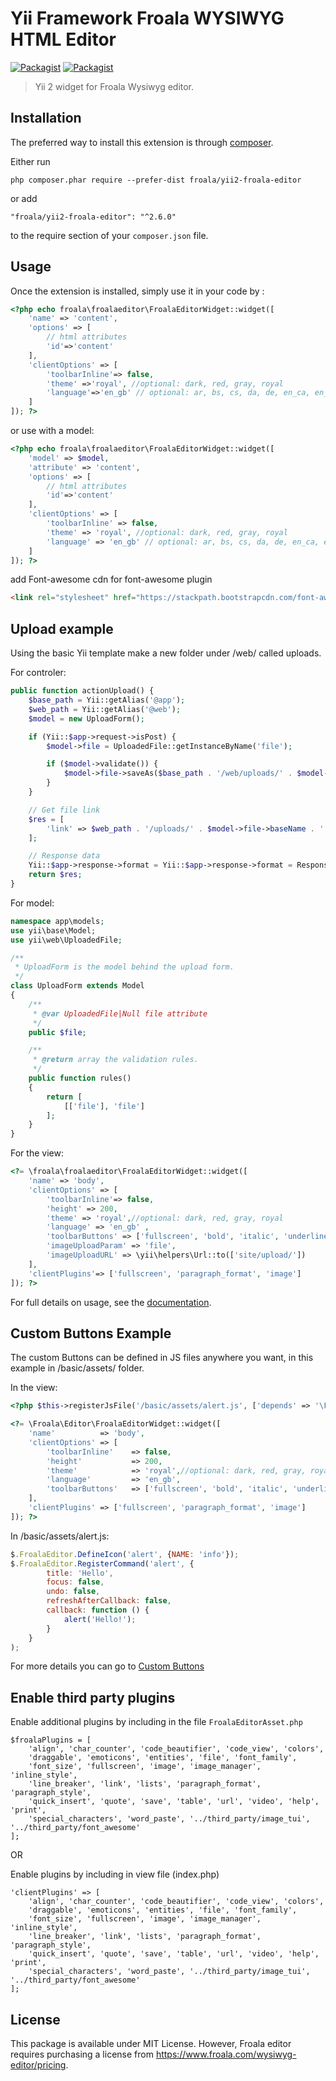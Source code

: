 # Yii Framework Froala WYSIWYG HTML Editor

[![Packagist](https://img.shields.io/packagist/v/froala/yii2-froala-editor.svg)](https://packagist.org/packages/froala/yii2-froala-editor)
[![Packagist](https://img.shields.io/packagist/dt/froala/yii2-froala-editor.svg)](https://packagist.org/packages/froala/yii2-froala-editor)

>Yii 2 widget for Froala Wysiwyg editor.

## Installation

The preferred way to install this extension is through [composer](http://getcomposer.org/download/).

Either run

```
php composer.phar require --prefer-dist froala/yii2-froala-editor
```

or add

```
"froala/yii2-froala-editor": "^2.6.0"
```

to the require section of your `composer.json` file.


## Usage

Once the extension is installed, simply use it in your code by  :

```php
<?php echo froala\froalaeditor\FroalaEditorWidget::widget([
    'name' => 'content',
    'options' => [
        // html attributes
        'id'=>'content'
    ],
    'clientOptions' => [
        'toolbarInline'=> false,
        'theme' =>'royal', //optional: dark, red, gray, royal
        'language'=>'en_gb' // optional: ar, bs, cs, da, de, en_ca, en_gb, en_us ...
    ]
]); ?>
```

or use with a model:

```php
<?php echo froala\froalaeditor\FroalaEditorWidget::widget([
    'model' => $model,
    'attribute' => 'content',
    'options' => [
        // html attributes
        'id'=>'content'
    ],
    'clientOptions' => [
        'toolbarInline' => false,
        'theme' => 'royal', //optional: dark, red, gray, royal
        'language' => 'en_gb' // optional: ar, bs, cs, da, de, en_ca, en_gb, en_us ...
    ]
]); ?>
```
add Font-awesome cdn for font-awesome plugin

```html
<link rel="stylesheet" href="https://stackpath.bootstrapcdn.com/font-awesome/4.7.0/css/font-awesome.min.css">
```

## Upload example

Using the basic Yii template make a new folder under /web/ called uploads.

For controler: 

```php
public function actionUpload() {
    $base_path = Yii::getAlias('@app');
    $web_path = Yii::getAlias('@web');
    $model = new UploadForm();

    if (Yii::$app->request->isPost) {
        $model->file = UploadedFile::getInstanceByName('file');

        if ($model->validate()) {
            $model->file->saveAs($base_path . '/web/uploads/' . $model->file->baseName . '.' . $model->file->extension);
        }
    }

    // Get file link
    $res = [
        'link' => $web_path . '/uploads/' . $model->file->baseName . '.' . $model->file->extension,
    ];

    // Response data
    Yii::$app->response->format = Yii::$app->response->format = Response::FORMAT_JSON;
    return $res;
}
```

For model: 

```php
namespace app\models;
use yii\base\Model;
use yii\web\UploadedFile;

/**
 * UploadForm is the model behind the upload form.
 */
class UploadForm extends Model
{
    /**
     * @var UploadedFile|Null file attribute
     */
    public $file;

    /**
     * @return array the validation rules.
     */
    public function rules()
    {
        return [
            [['file'], 'file']
        ];
    }
}
```

For the view:

```php
<?= \froala\froalaeditor\FroalaEditorWidget::widget([
    'name' => 'body',
    'clientOptions' => [
        'toolbarInline'=> false,
        'height' => 200,
        'theme' => 'royal',//optional: dark, red, gray, royal
        'language' => 'en_gb' ,
        'toolbarButtons' => ['fullscreen', 'bold', 'italic', 'underline', '|', 'paragraphFormat', 'insertImage'],
        'imageUploadParam' => 'file',
        'imageUploadURL' => \yii\helpers\Url::to(['site/upload/'])
    ],
    'clientPlugins'=> ['fullscreen', 'paragraph_format', 'image']
]); ?>
```

For full details on usage, see the [documentation](https://froala.com/wysiwyg-editor/docs).

## Custom Buttons Example

The custom Buttons can be defined in JS files anywhere you want, in this example in /basic/assets/ folder.

In the view:

```php
<?php $this->registerJsFile('/basic/assets/alert.js', ['depends' => '\Froala\Editor\FroalaEditorAsset']);?>

<?= \Froala\Editor\FroalaEditorWidget::widget([
    'name'          => 'body',
    'clientOptions' => [
        'toolbarInline'    => false,
        'height'           => 200,
        'theme'            => 'royal',//optional: dark, red, gray, royal
        'language'         => 'en_gb',
        'toolbarButtons'   => ['fullscreen', 'bold', 'italic', 'underline', '|', 'paragraphFormat', 'insertImage', 'alert']
    ],
    'clientPlugins' => ['fullscreen', 'paragraph_format', 'image']
]); ?>
```

In /basic/assets/alert.js:

```js
$.FroalaEditor.DefineIcon('alert', {NAME: 'info'});
$.FroalaEditor.RegisterCommand('alert', {
        title: 'Hello',
        focus: false,
        undo: false,
        refreshAfterCallback: false,
        callback: function () {
            alert('Hello!');
        }
    }
);
```

For more details you can go to [Custom Buttons](https://www.froala.com/wysiwyg-editor/examples/custom-buttons)

## Enable third party plugins

Enable additional plugins by including in the file `FroalaEditorAsset.php`

```
$froalaPlugins = [
    'align', 'char_counter', 'code_beautifier', 'code_view', 'colors',
    'draggable', 'emoticons', 'entities', 'file', 'font_family',
    'font_size', 'fullscreen', 'image', 'image_manager', 'inline_style',
    'line_breaker', 'link', 'lists', 'paragraph_format', 'paragraph_style',
    'quick_insert', 'quote', 'save', 'table', 'url', 'video', 'help', 'print',
    'special_characters', 'word_paste', '../third_party/image_tui', '../third_party/font_awesome'
];
```
OR

Enable plugins by including in view file (index.php)

```
'clientPlugins' => [
    'align', 'char_counter', 'code_beautifier', 'code_view', 'colors',
    'draggable', 'emoticons', 'entities', 'file', 'font_family',
    'font_size', 'fullscreen', 'image', 'image_manager', 'inline_style',
    'line_breaker', 'link', 'lists', 'paragraph_format', 'paragraph_style',
    'quick_insert', 'quote', 'save', 'table', 'url', 'video', 'help', 'print',
    'special_characters', 'word_paste', '../third_party/image_tui', '../third_party/font_awesome'
];
```

## License

This package is available under MIT License. However, Froala editor requires purchasing a license from https://www.froala.com/wysiwyg-editor/pricing.
